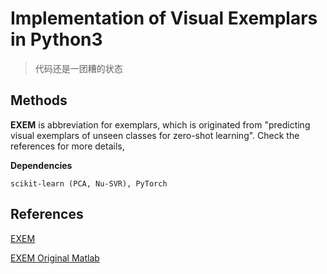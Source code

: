 # Implementation of Visual Exemplars in Python3

> 代码还是一团糟的状态

## Methods

**EXEM** is abbreviation for exemplars, which is originated from "predicting visual exemplars of unseen classes for zero-shot learning".  Check the references for more details, 

**Dependencies**

```
scikit-learn (PCA, Nu-SVR), PyTorch
```


## References

[EXEM](http://openaccess.thecvf.com/content_ICCV_2017/papers/Changpinyo_Predicting_Visual_Exemplars_ICCV_2017_paper.pdf)

[EXEM Original Matlab](https://github.com/pujols/Zero-shot-learning-journal)
